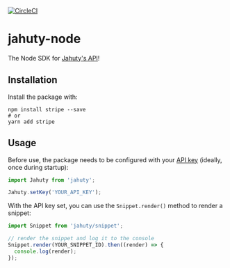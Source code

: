 [![CircleCI](https://circleci.com/gh/jahuty/snippets-js/tree/master.svg?style=svg)](https://circleci.com/gh/jahuty/snippets-js/tree/master)

# jahuty-node

The Node SDK for [Jahuty's API](https://docs.jahuty.com/api)!

## Installation

Install the package with:

```
npm install stripe --save
# or
yarn add stripe
```

## Usage

Before use, the package needs to be configured with your [API key](https://docs.jahuty.com/api#authentication) (ideally, once during startup):

```js
import Jahuty from 'jahuty';

Jahuty.setKey('YOUR_API_KEY');
```

With the API key set, you can use the `Snippet.render()` method to render a snippet:

```js
import Snippet from 'jahuty/snippet';

// render the snippet and log it to the console
Snippet.render(YOUR_SNIPPET_ID).then((render) => {
  console.log(render);
});
```
